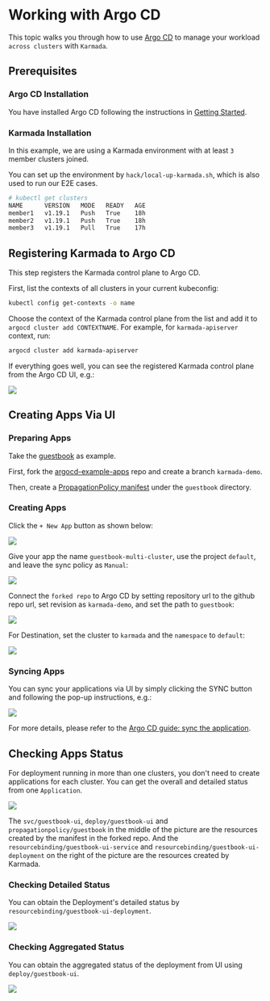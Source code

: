 # Working with Argo CD

This topic walks you through how to use [Argo CD](https://github.com/argoproj/argo-cd/) to manage your workload `across clusters` with `Karmada`.

## Prerequisites
### Argo CD Installation
You have installed Argo CD following the instructions in [Getting Started](https://argo-cd.readthedocs.io/en/stable/getting_started/#getting-started).

### Karmada Installation
In this example, we are using a Karmada environment with at least `3` member clusters joined.

You can set up the environment by `hack/local-up-karmada.sh`, which is also used to run our E2E cases.

```bash
# kubectl get clusters
NAME      VERSION   MODE   READY   AGE
member1   v1.19.1   Push   True    18h
member2   v1.19.1   Push   True    18h
member3   v1.19.1   Pull   True    17h
```

## Registering Karmada to Argo CD
This step registers the Karmada control plane to Argo CD.

First, list the contexts of all clusters in your current kubeconfig:
```bash
kubectl config get-contexts -o name
```

Choose the context of the Karmada control plane from the list and add it to `argocd cluster add CONTEXTNAME`. 
For example, for `karmada-apiserver` context, run:
```bash
argocd cluster add karmada-apiserver
```

If everything goes well, you can see the registered Karmada control plane from the Argo CD UI, e.g.:

![](./images/argocd-register-karmada.png)

## Creating Apps Via UI

### Preparing Apps
Take the [guestbook](https://github.com/argoproj/argocd-example-apps/tree/53e28ff20cc530b9ada2173fbbd64d48338583ba/guestbook) 
as example.

First, fork the [argocd-example-apps](https://github.com/argoproj/argocd-example-apps) repo and create a branch 
`karmada-demo`.

Then, create a [PropagationPolicy manifest](https://github.com/RainbowMango/argocd-example-apps/blob/e499ea5c6f31b665366bfbe5161737dc8723fb3b/guestbook/propagationpolicy.yaml) under the `guestbook` directory.

### Creating Apps

Click the `+ New App` button as shown below:

![](./images/argocd-new-app.png)

Give your app the name `guestbook-multi-cluster`, use the project `default`, and leave the sync policy as `Manual`:

![](./images/argocd-new-app-name.png)

Connect the `forked repo` to Argo CD by setting repository url to the github repo url, set revision as `karmada-demo`, and set the path to `guestbook`:

![](./images/argocd-new-app-repo.png)

For Destination, set the cluster to `karmada` and the `namespace` to `default`:

![](./images/argocd-new-app-cluster.png)

### Syncing Apps
You can sync your applications via UI by simply clicking the SYNC button and following the pop-up instructions, e.g.:

![](./images/argocd-sync-apps.png)

For more details, please refer to the [Argo CD guide: sync the application](https://argo-cd.readthedocs.io/en/stable/getting_started/#7-sync-deploy-the-application).

## Checking Apps Status
For deployment running in more than one clusters, you don't need to create applications for each cluster. You can get the overall and detailed status from one `Application`.

![](./images/argocd-status-overview.png)

The `svc/guestbook-ui`, `deploy/guestbook-ui` and `propagationpolicy/guestbook` in the middle of the picture are the resources created by the manifest in the forked repo. And the `resourcebinding/guestbook-ui-service` and `resourcebinding/guestbook-ui-deployment` on the right of the picture are the resources created by Karmada.

### Checking Detailed Status
You can obtain the Deployment's detailed status by `resourcebinding/guestbook-ui-deployment`. 

![](./images/argocd-status-resourcebinding.png)

### Checking Aggregated Status
You can obtain the aggregated status of the deployment from UI using `deploy/guestbook-ui`.

![](./images/argocd-status-aggregated.png)
